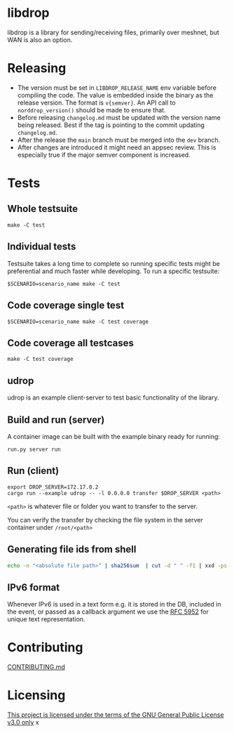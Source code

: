 # libdrop
libdrop is a library for sending/receiving files, primarily over meshnet, but
WAN is also an option.

# Releasing
- The version must be set in `LIBDROP_RELEASE_NAME` env variable before compiling the code. The value is embedded inside the binary as the release
version. The format is `v{semver}`. An API call to `norddrop_version()` should be made to ensure that.
- Before releasing `changelog.md` must be updated with the version name being released. Best if the tag is pointing to the commit updating `changelog.md`.
- After the release the `main` branch must be merged into the `dev` branch.
- After changes are introduced it might need an appsec review. This is especially true if the major semver component is increased.

# Tests
## Whole testsuite
```
make -C test
```

## Individual tests
Testsuite takes a long time to complete so running specific tests might be preferential and much faster while developing. To run a specific testsuite:
```
$SCENARIO=scenario_name make -C test
```

## Code coverage single test
```
$SCENARIO=scenario_name make -C test coverage
```

## Code coverage all testcases
```
make -C test coverage
```
## udrop

udrop is an example client-server to test basic functionality of the library.

## Build and run (server)
A container image can be built with the example binary ready for running:
```
run.py server run
```

## Run (client)
```
export DROP_SERVER=172.17.0.2
cargo run --example udrop -- -l 0.0.0.0 transfer $DROP_SERVER <path>
```

`<path>` is whatever file or folder you want to transfer to the server.

You can verify the transfer by checking the file system in the server container under `/root/<path>`

## Generating file ids from shell
```bash
echo -n "<absolute file path>" | sha256sum  | cut -d " " -f1 | xxd -ps -r | basenc --base64url | tr -d '='
```

## IPv6 format
Whenever IPv6 is used in a text form e.g. it is stored in the DB, included in the event, or passed as a callback argument we use the [RFC 5952](https://tools.ietf.org/html/rfc5952) for unique text representation.

# Contributing
[CONTRIBUTING.md](CONTRIBUTING.md)

# Licensing
[This project is licensed under the terms of the GNU General Public License v3.0 only](LICENSE)
x
